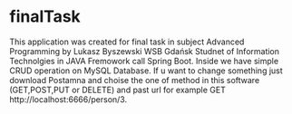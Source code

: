 # finalTask

This application was created for final task in subject Advanced Programming by Lukasz Byszewski WSB Gdańsk Studnet of Information Technolgies in JAVA Fremowork call Spring Boot. Inside we have simple CRUD operation on MySQL Database. If u want to change something just download Postamna and choise the one of method in this software (GET,POST,PUT or DELETE) and past url for example GET http://localhost:6666/person/3.

